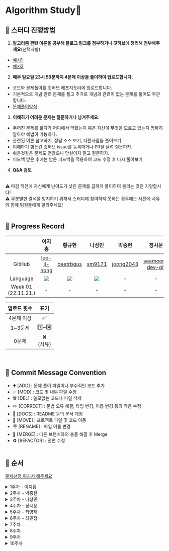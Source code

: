 # Algorithm Study📝

## 📍 스터디 진행방법
1. <b>알고리즘 관련 이론을 공부해 블로그 링크를 첨부하거나 깃허브에 정리해 첨부해주세요</b>(선택사항)
  - [예시1](https://gmlwjd9405.github.io/2018/05/06/algorithm-bubble-sort.html )
  - [예시2](https://github.com/AlgorismTest/coding-test-study/tree/main/%EC%9D%B4%EC%A7%80%ED%99%8D/%EA%B0%9C%EB%85%90%EC%A0%95%EB%A6%AC/1%EC%A3%BC%EC%B0%A8)

2. <b>매주 일요일 23시 59분까지 <b>4문제</b> 이상을 풀이하여 업로드합니다.</b>
  - 코드와 문제풀이를 깃허브 레포지토리에 업로드합니다. 
  - 기본적으로 개념 관련 문제를 풀고 추가로 개념과 관련이 없는 문제를 풀어도 무관합니다.
  - [문제풀이양식](https://github.com/AlgorismTest/coding-test-study/blob/main/solution%20template.md)
3. <b>이해하기 어려운 문제는 질문하거나 남겨주세요.</b>
  - 주어진 문제를 풀다가 어디에서 막혔는지 혹은 자신이 무엇을 모르고 있는지 명확히 알아야 해법이 가능하다.
  - 관련된 이론 참고하기, 정답 소스 보기, 다른사람들 풀이보기
  - 이해하기 힘든건 깃허브 issue를 등록하거나 PR을 날려 질문하자.
  - 쉬운것같은 문제도 괜찮으니 망설이지 말고 질문하자.
  - 피드백 받은 후에는 받은 피드백을 적용하여 코드 수정 후 다시 풀어보기
4. <b>Q&A 검토</b>
</br>
⚠️ 마감 직전에 자신에게 난이도가 낮은 문제를 급하게 풀이하여 올리는 것은 지양합시다!</br>
⚠️ 무분별한 결석을 방지하기 위해서 스터디에 참여하지 못하는 경우에는 사전에 사유와 함께 팀원들에게 알려주세요!
<br></br>

## 📍 Progress Record
| | 이지홍 | 황규현 | 나상민 | 박중현 | 장시문 | 최민정 | 최영재 |
| :---: | :---: | :---: | :---: | :---: | :---: | :---: | :---: |
| GitHub | [lee-ji-hong](https://github.com/lee-ji-hong) | [beetrbgus](https://github.com/beetrbgus) | [sm9171](https://github.com/sm9171) | [joong2043](https://github.com/joong2043) | [seamoon-dev-git](https://github.com/seamoon-dev-git) | [saiani1](https://github.com/saiani1) | [YoungJae123](https://github.com/YoungJae123) |
| Language | <img src="https://img.shields.io/badge/Javascript-yellow?style=for-the-badge-square&logo=Javascript&logoColor=F7DF1E"/> | <img src="https://img.shields.io/badge/Java-007396?style=flat-square&logo=Java&logoColor=white"/> | <img src="https://img.shields.io/badge/Java-007396?style=flat-square&logo=Java&logoColor=white"/> | - | - | <img src="https://img.shields.io/badge/Python-3776AB?style=for-the-badge-square&logo=Python&logoColor=white"/> | - |
| Week 01</br>(22.11.21.) | - | - | - | - | - | - |

| 업로드 횟수 | 표기 |
| :---: | :---: |
| 4문제 이상 | ✅ |
| 1~3문제 | 1️⃣~4️⃣ |
| 0문제 | ❌ <br/>(사유) |

<br>

## 📍 Commit Message Convention
- ➕ [ADD] : 문제 풀이 파일이나 부수적인 코드 추가
- ✅ [MOD] : 코드 및 내부 파일 수정
- 🗑 [DEL] : 쓸모없는 코드나 파일 삭제
- ✏️ [CORRECT] : 문법 오류 해결, 타입 변경, 이름 변경 등의 작은 수정
- 📄 [DOCS] : README 등의 문서 개정
- 🚚 [MOVE] : 프로젝트 파일 및 코드 이동
- 🪧 [RENAME] : 파일 이름 변경
- 🔀 [MERGE] : 다른 브랜치와의 충돌 해결 후 Merge
- ♻️ [REFACTOR] : 전면 수정
<br></br>

## 📍 순서

[문제선정 여기서 해주세요](https://patiencelee.tistory.com/1072)

<details>
<summary>1주차 - 이지홍</summary>
<div markdown="1">
- 자료구조 1 (10828,10845)
</div>
<div markdown="2">
- 자료구조 1(연습)(10799,17413)
</div>
</details>
<details>
<summary>2주차 - 박중현</summary>
<div markdown="1">
- 자료구조 1(참고)
</div>
<div markdown="2">
- 수학 1
</div>
</details>

<details>
<summary>3주차 - 나상민</summary>
<div markdown="1">
- 수학 1(연습)
</div>
<div markdown="2">
- 수학 1(참고)
</div>
</details>

<details>
<summary>4주차 - 장시문</summary>
<div markdown="1">
- 다이나믹 프로그래밍
</div>
<div markdown="2">
- 다이나믹 프로그래밍(연습)
</div>
</details>

<details>
<summary>5주차 - 최영재</summary>
<div markdown="1">
- 다이나믹 프로그래밍(도전)
</div>
<div markdown="2">
- 브루트 포스
</div>
</details>

<details>
<summary>6주차 - 최민정</summary>
<div markdown="1">
- 브루트 포스 (N과 M)
</div>
<div markdown="2">
- 브루트 포스 (순열)
</div>
</details>

<details>
<summary>7주차</summary>
<div markdown="1">
- 브루트 포스(재귀)
</div>
<div markdown="2">
- 브루트 포스(비트마스크)
</div>
</details>

<details>
<summary>8주차</summary>
<div markdown="1">
- 그래프 1
</div>
<div markdown="2">
- 그래프 1(연습)
</div>
</details>

<details>
<summary>9주차</summary>
<div markdown="1">
- 그래프 1(도전)
</div>
<div markdown="2">
- BFS
</div>
</details>

<details>
<summary>10주차</summary>
<div markdown="1">
- 트리 1
</div>
</details>

